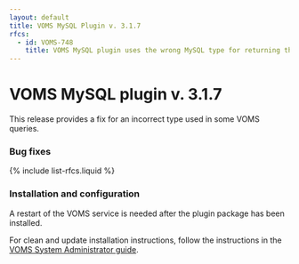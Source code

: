 ```yaml
---
layout: default
title: VOMS MySQL Plugin v. 3.1.7
rfcs:
  - id: VOMS-748
    title: VOMS MySQL plugin uses the wrong MySQL type for returning the user id
---
```

# VOMS MySQL plugin v. 3.1.7

This release provides a fix for an incorrect type used in some VOMS queries.

### Bug fixes

{% include list-rfcs.liquid %}

### Installation and configuration

A restart of the VOMS service is needed after the plugin package has been
installed.

For clean and update installation instructions, follow the instructions in the
[VOMS System Administrator
guide]({{site.baseurl}}/documentation/sysadmin-guide/3.0.6).
